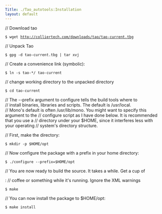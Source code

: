 ```yaml
---
Title: ./Tao_autotools:Installation
layout: default
---
```


// Download tao

`$ wget `[`http://colliertech.com/downloads/tao/tao-current.tbg`](http://colliertech.com/downloads/tao/tao-current.tbg)

// Unpack Tao

`$ gpg -d tao-current.tbg | tar xvj`

// Create a convenience link (symbolic):

`$ ln -s tao-*/ tao-current`

// change working directory to the unpacked directory

`$ cd tao-current`

// The --prefix argument to configure tells the build tools where to\
// install binaries, libraries and scripts. The default is /usr/local.\
// Mono's default is often /usr/lib/mono. You might want to specify
this\
 argument to the // configure script as I have done below. It is
recommended that you use a // directory under your \$HOME, since it
interferes less with your operating // system's directory structure.

</pre>
// First, make the directory:

`$ mkdir -p $HOME/opt`

// Now configure the package with a prefix in your home directory:

`$ ./configure --prefix=$HOME/opt`

// You are now ready to build the source. It takes a while. Get a cup of

:   // coffee or something while it's running. Ignore the XML warnings

`$ make`

// You can now install the package to \$HOME/opt:

`$ make install`
